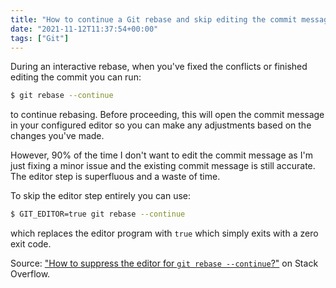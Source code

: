 ```yaml
---
title: "How to continue a Git rebase and skip editing the commit message"
date: "2021-11-12T11:37:54+00:00"
tags: ["Git"]
---
```


During an interactive rebase, when you've fixed the conflicts or finished editing the
commit you can run:

```sh
$ git rebase --continue
```

to continue rebasing. Before proceeding, this will open the commit message in your
configured editor so you can make any adjustments based on the changes you've made.

However, 90% of the time I don't want to edit the commit message as I'm just
fixing a minor issue and the existing commit message is still accurate. The
editor step is superfluous and a waste of time.

To skip the editor step entirely you can use:

```sh
$ GIT_EDITOR=true git rebase --continue
```

which replaces the editor program with `true` which simply exits with a zero
exit code.

Source: ["How to suppress the editor for `git rebase
--continue`?"](https://stackoverflow.com/questions/43489971/how-to-suppress-the-editor-for-git-rebase-continue)
on Stack Overflow.

